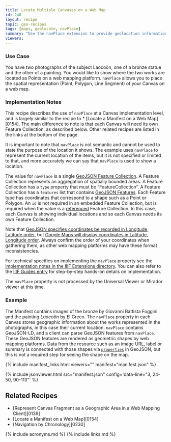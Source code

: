 ```yaml
---
title: Locate Multiple Canvases on a Web Map
id: 240
layout: recipe
topic: geo-recipes
tags: [maps, geolocate, navPlace]
summary: "Use the navPlace extension to provide geolocation information for the Canvas items of an IIIF Presentation API 3.0 Manifest."
viewers:
---
```


### Use Case
You have two photographs of the subject Laocoön, one of a bronze statue and the other of a painting. You would like to show where the two works are located as Points on a web mapping platform. `navPlace` allows you to place the spatial representation (Point, Polygon, Line Segment) of your Canvas on a web map.

### Implementation Notes
This recipe describes the use of `navPlace` at a Canvas implementation level, and is largely similar to the recipe to * [Locate a Manifest on a Web Map][0154]. The main difference to note is that each Canvas will need its own Feature Collection, as described below. Other related recipes are listed in the links at the bottom of the page. 

It is important to note that `navPlace` is not semantic and cannot be used to state the purpose of the location it shows. The example uses `navPlace` to represent the current location of the items, but it is not specified or limited to that, and more accurately we can say that `navPlace` is used to show a location.

The value for `navPlace` is a single [GeoJSON Feature Collection](https://iiif.io/api/extension/navplace/#222-feature-collection). A Feature Collection represents an aggregation of spatially bounded areas. A Feature Collection has a `type` property that must be “FeatureCollection”. A Feature Collection has a `features` list that contains [GeoJSON Features](https://iiif.io/api/extension/navplace/#223-feature). Each Feature type has coordinates that correspond to a shape such as a Point or Polygon. An `id` is not required in an embedded Feature Collection, but is required when the value is a [referenced](https://iiif.io/api/extension/navplace/#13-terminology) Feature Collection. In this case, each Canvas is showing individual locations and so each Canvas needs its own Feature Collection.

Note that [GeoJSON specifies coordinates be recorded in Longitude, Latitude order](https://datatracker.ietf.org/doc/html/rfc7946#section-3.1.1
), but [Google Maps will display coordinates in Latitude, Longitude order](https://developers.google.com/maps/documentation/javascript/reference/coordinates
). Always confirm the order of your coordinates when gathering them, as other web mapping platforms may have these format inconsistencies.

For technical specifics on implementing the `navPlace` property see the [implementation notes in the IIIF Extensions directory](https://iiif.io/api/extension/navplace/#5-implementation-notes). You can also refer to the [IIIF Guides entry](https://guides.iiif.io/guides/navplace/) for step-by-step hands-on details on implementation.

The `navPlace` property is not processed by the Universal Viewer or Mirador viewer at this time.

### Example
The Manifest contains images of the bronze by Giovanni Battista Foggini and the painting _Laocoön_ by El Greco. The `navPlace` property in each Canvas stores geographic information about the works represented in the photographs, in this case their current location. `navPlace` contains GeoJSON-LD, and a client can parse GeoJSON features from `navPlace`. These GeoJSON features are rendered as geometric shapes by web mapping platforms. Data from the resource such as an image URL, label or summary is connected with those shapes via [`properties`](https://tools.ietf.org/html/rfc7946#section-3.2) in GeoJSON, but this is not a required step for seeing the shape on the map.

{% include manifest_links.html viewers="" manifest="manifest.json" %}

{% include jsonviewer.html src="manifest.json" config='data-line="3, 24-50, 90-113"' %}

## Related Recipes
* [Represent Canvas Fragment as a Geographic Area in a Web Mapping Client][0139]
* [Locate a Manifest on a Web Map][0154]
* [Navigation by Chronology][0230]

{% include acronyms.md %}
{% include links.md %}
